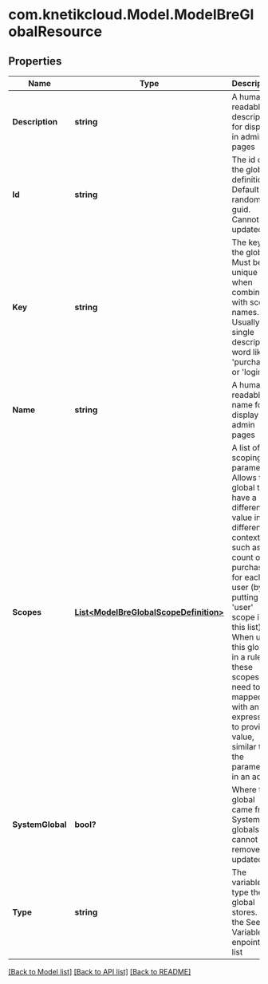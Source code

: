 # com.knetikcloud.Model.ModelBreGlobalResource
## Properties

Name | Type | Description | Notes
------------ | ------------- | ------------- | -------------
**Description** | **string** | A human readable description for display in admin pages | [optional] [default to null]
**Id** | **string** | The id of the global definition. Default is a random guid. Cannot be updated | [optional] [default to null]
**Key** | **string** | The key for the global. Must be unique when combined with scope names. Usually a single descriptive word like &#39;purchases&#39; or &#39;logins&#39; | [default to null]
**Name** | **string** | A human readable name for display in admin pages | [optional] [default to null]
**Scopes** | [**List&lt;ModelBreGlobalScopeDefinition&gt;**](ModelBreGlobalScopeDefinition.md) | A list of scoping parameters. Allows the global to have a different value in different context such as a count of purchases for each user (by putting a &#39;user&#39; scope in this list). When using this global in a rule these scopes will need to be mapped with an expression to provide a value, similar to the parameters in an action | [optional] [default to null]
**SystemGlobal** | **bool?** | Where this global came from. System globals cannot be removed or updated | [optional] [default to null]
**Type** | **string** | The variable type the global stores. See the See Bre Variables enpoint for list | [default to null]

[[Back to Model list]](../README.md#documentation-for-models) [[Back to API list]](../README.md#documentation-for-api-endpoints) [[Back to README]](../README.md)

